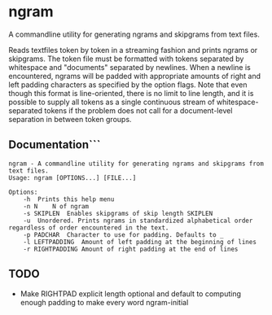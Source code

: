 # ngram
A commandline utility for generating ngrams and skipgrams from text files.

Reads textfiles token by token in a streaming fashion and prints ngrams or skipgrams. The token file must be formatted with tokens separated by whitespace and "documents" separated by newlines. When a newline is encountered, ngrams will be padded with appropriate amounts of right and left padding characters as specified by the option flags. Note that even though this format is line-oriented, there is no limit to line length, and it is possible to supply all tokens as a single continuous stream of whitespace-separated tokens if the problem does not call for a document-level separation in between token groups.

## Documentation```
```
ngram - A commandline utility for generating ngrams and skipgrams from text files.
Usage: ngram [OPTIONS...] [FILE...]

Options:
	-h 	Prints this help menu
	-n N	N of ngram
	-s SKIPLEN	Enables skipgrams of skip length SKIPLEN
	-u 	Unordered. Prints ngrams in standardized alphabetical order regardless of order encountered in the text.
	-p PADCHAR	Character to use for padding. Defaults to _
	-l LEFTPADDING	Amount of left padding at the beginning of lines
	-r RIGHTPADDING	Amount of right padding at the end of lines
```
## TODO
- Make RIGHTPAD explicit length optional and default to computing enough padding to make every word ngram-initial
